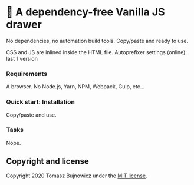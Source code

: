# 🚀 A dependency-free Vanilla JS drawer
No dependencies, no automation build tools. Copy/paste and ready to use.

CSS and JS are inlined inside the HTML file. Autoprefixer settings (online): last 1 version

### Requirements
A browser. No Node.js, Yarn, NPM, Webpack, Gulp, etc...

### Quick start: Installation
Copy/paste and use.

### Tasks
Nope.

## Copyright and license

Copyright 2020 Tomasz Bujnowicz under the [MIT license](http://opensource.org/licenses/MIT).
